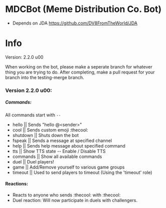 # MDCBot (Meme Distribution Co. Bot)
- Depends on JDA https://github.com/DV8FromTheWorld/JDA

# Info
Version: 2.2.0 u00

When working on the bot, please make a seperate branch for whatever thing you are trying to do. After completing, make a pull request for your branch into the testing-merge branch.

### Version 2.2.0 u00:

##### Commands:
All commands start with `--`
* hello || Sends \"hello @\<sender>\"
* cool || Sends custom emoji :thecool:
* shutdown || Shuts down the bot
* fspeak || Sends a message at specified channel
* help || Sends help message about specified command
* tts || Show TTS state -- Enable / Disable TTS
* commands || Show all available commands
* duel || Duel players!
* game || Add/Remove yourself to various game groups
* timeout || Used to send players to timeout (Using the 'timeout' role)

#### Reactions:
* Reacts to anyone who sends :thecool: with :thecool:
* Duel reaction: Will now participate in duels with challengers.
